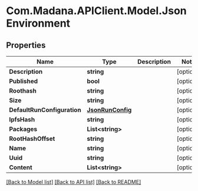 
# Com.Madana.APIClient.Model.JsonEnvironment

## Properties

Name | Type | Description | Notes
------------ | ------------- | ------------- | -------------
**Description** | **string** |  | [optional] 
**Published** | **bool** |  | [optional] 
**Roothash** | **string** |  | [optional] 
**Size** | **string** |  | [optional] 
**DefaultRunConfiguration** | [**JsonRunConfig**](JsonRunConfig.md) |  | [optional] 
**IpfsHash** | **string** |  | [optional] 
**Packages** | **List&lt;string&gt;** |  | [optional] 
**RootHashOffset** | **string** |  | [optional] 
**Name** | **string** |  | [optional] 
**Uuid** | **string** |  | [optional] 
**Content** | **List&lt;string&gt;** |  | [optional] 

[[Back to Model list]](../README.md#documentation-for-models)
[[Back to API list]](../README.md#documentation-for-api-endpoints)
[[Back to README]](../README.md)

